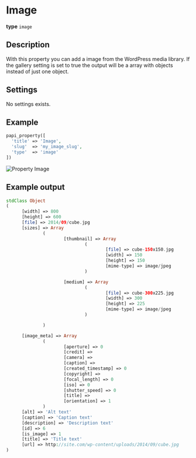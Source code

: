 # Image

**type** `image`

## Description

With this property you can add a image from the WordPress media library. If the gallery setting is set to true the output will be a array with objects instead of just one object.

## Settings

No settings exists.

## Example

```php
papi_property([
  'title' => 'Image',
  'slug'  => 'my_image_slug',
  'type'  => 'image'
])
```

![Property Image](/assets/images/docs/property-image.png)


## Example output

```php
stdClass Object
(
      [width] => 800
      [height] => 600
      [file] => 2014/09/cube.jpg
      [sizes] => Array
              (
                      [thumbnail] => Array
                              (
                                      [file] => cube-150x150.jpg
                                      [width] => 150
                                      [height] => 150
                                      [mime-type] => image/jpeg
                              )

                      [medium] => Array
                              (
                                      [file] => cube-300x225.jpg
                                      [width] => 300
                                      [height] => 225
                                      [mime-type] => image/jpeg
                              )

              )

      [image_meta] => Array
              (
                      [aperture] => 0
                      [credit] =>
                      [camera] =>
                      [caption] =>
                      [created_timestamp] => 0
                      [copyright] =>
                      [focal_length] => 0
                      [iso] => 0
                      [shutter_speed] => 0
                      [title] =>
                      [orientation] => 1
              )
      [alt] => 'Alt text'
      [caption] => 'Caption text'
      [description] => 'Description text'
      [id] => 6
      [is_image] => 1
      [title] => 'Title text'
      [url] => http://site.com/wp-content/uploads/2014/09/cube.jpg
)
```
